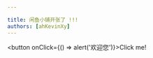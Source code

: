 ```yaml
---

title: 闲鱼小铺开张了 !!! 
authors: [ahKevinXy]
---
```


<button onClick={() => alert('欢迎您')}>Click me!</button>


